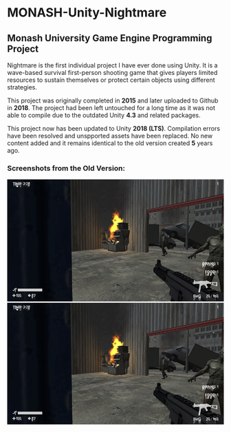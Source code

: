 # MONASH-Unity-Nightmare
## Monash University Game Engine Programming Project

Nightmare is the first individual project I have ever done using Unity. It is a wave-based survival first-person shooting game that gives players limited resources to sustain themselves or protect certain objects using different strategies.

This project was originally completed in **2015** and later uploaded to Github in **2018**. The project had been left untouched for a long time as it was not able to compile due to the outdated Unity **4.3** and related packages.

This project now has been updated to Unity **2018 (LTS)**. Compilation errors have been resolved and unspported assets have been replaced. No new content added and it remains identical to the old version created **5** years ago. 

### Screenshots from the Old Version:
![Old Screenshot#1](https://github.com/yuqiw18/MONASH-Unity-Nightmare/blob/master/Screenshots/ScreenshotOld1.png)
![Old Screenshot#2](https://github.com/yuqiw18/MONASH-Unity-Nightmare/blob/master/Screenshots/ScreenshotOld1.png)
